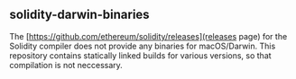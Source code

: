 ## solidity-darwin-binaries

The [https://github.com/ethereum/solidity/releases](releases page) for the Solidity compiler does not provide any binaries for macOS/Darwin. This repository contains statically linked builds for various versions, so that compilation is not neccessary.
